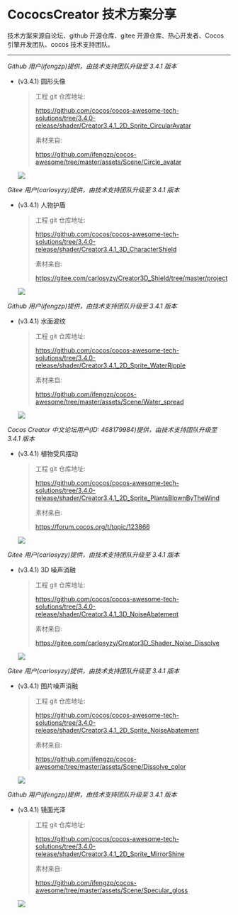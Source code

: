 # CococsCreator 技术方案分享

 技术方案来源自论坛、github 开源仓库、gitee 开源仓库、热心开发者、Cocos 引擎开发团队、cocos 技术支持团队。

---
*Github 用户(ifengzp)提供，由技术支持团队升级至 3.4.1 版本*

* (v3.4.1) 圆形头像

  > 工程 git 仓库地址: 
  >
  > https://github.com/cocos/cocos-awesome-tech-solutions/tree/3.4.0-release/shader/Creator3.4.1_2D_Sprite_CircularAvatar
  >
  > 素材来自: 
  >
  > https://github.com/ifengzp/cocos-awesome/tree/master/assets/Scene/Circle_avatar
  
  <img src = "../image/20211208/2021120801.jpg">



*Gitee 用户(carlosyzy)提供，由技术支持团队升级至 3.4.1 版本*

* (v3.4.1) 人物护盾

  > 工程 git 仓库地址: 
  >
  > https://github.com/cocos/cocos-awesome-tech-solutions/tree/3.4.0-release/shader/Creator3.4.1_3D_CharacterShield
  >
  > 素材来自: 
  >
  > https://gitee.com/carlosyzy/Creator3D_Shield/tree/master/project
  
  <img src = "../gif/20211209/2021120901.gif">



*Github 用户(ifengzp)提供，由技术支持团队升级至 3.4.1 版本*

* (v3.4.1) 水面波纹

  > 工程 git 仓库地址: 
  >
  > https://github.com/cocos/cocos-awesome-tech-solutions/tree/3.4.0-release/shader/Creator3.4.1_2D_Sprite_WaterRipple
  >
  > 素材来自: 
  >
  > https://github.com/ifengzp/cocos-awesome/tree/master/assets/Scene/Water_spread
  
  <img src = "../gif/20211209/2021120902.gif">



*Cocos Creator 中文论坛用户(ID: 468179984)提供，由技术支持团队升级至 3.4.1 版本*

* (v3.4.1) 植物受风摆动

  > 工程 git 仓库地址: 
  >
  > https://github.com/cocos/cocos-awesome-tech-solutions/tree/3.4.0-release/shader/Creator3.4.1_2D_Sprite_PlantsBlownByTheWind
  >
  > 素材来自: 
  >
  > https://forum.cocos.org/t/topic/123866
  
  <img src = "../gif/20211209/2021120903.gif">


*Gitee 用户(carlosyzy)提供，由技术支持团队升级至 3.4.1 版本*

* (v3.4.1) 3D 噪声消融

  > 工程 git 仓库地址: 
  >
  > https://github.com/cocos/cocos-awesome-tech-solutions/tree/3.4.0-release/shader/Creator3.4.1_3D_NoiseAbatement
  >
  > 素材来自: 
  >
  > https://gitee.com/carlosyzy/Creator3D_Shader_Noise_Dissolve
  
  <img src = "../gif/20211210/2021121001.gif">



*Gitee 用户(carlosyzy)提供，由技术支持团队升级至 3.4.1 版本*

* (v3.4.1) 图片噪声消融

  > 工程 git 仓库地址: 
  >
  > https://github.com/cocos/cocos-awesome-tech-solutions/tree/3.4.0-release/shader/Creator3.4.1_2D_Sprite_NoiseAbatement
  >
  > 素材来自: 
  >
  > https://github.com/ifengzp/cocos-awesome/tree/master/assets/Scene/Dissolve_color
  
  <img src = "../gif/20220221/2022022101.gif">



*Github 用户(ifengzp)提供，由技术支持团队升级至 3.4.1 版本*

* (v3.4.1) 镜面光泽

  > 工程 git 仓库地址: 
  >
  > https://github.com/cocos/cocos-awesome-tech-solutions/tree/3.4.0-release/shader/Creator3.4.1_2D_Sprite_MirrorShine
  >
  > 素材来自: 
  >
  > https://github.com/ifengzp/cocos-awesome/tree/master/assets/Scene/Specular_gloss
  
  <img src = "../gif/20220302/2022030201.gif">
